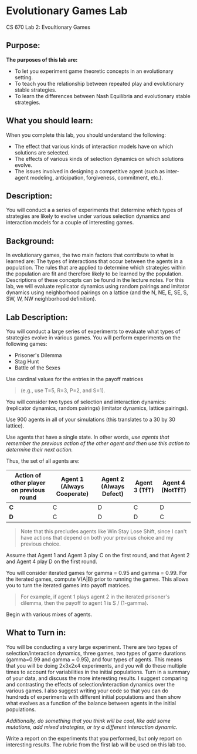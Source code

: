 # Evolutionary Games Lab
CS 670 Lab 2: Evoultionary Games

## Purpose:
**The purposes of this lab are:**

- To let you experiment game theoretic concepts in an evolutionary setting.
- To teach you the relationship between repeated play and evolutionary stable strategies.
- To learn the differences between Nash Equilibria and evolutionary stable strategies.

## What you should learn:

When you complete this lab, you should understand the following:

- The effect that various kinds of interaction models have on which solutions are selected.
- The effects of various kinds of selection dynamics on which solutions evolve.
- The issues involved in designing a competitive agent (such as inter-agent modeling, anticipation, forgiveness, commitment, etc.).

## Description:
You will conduct a a series of experiments that determine which types of strategies are likely to evolve under various selection dynamics and interaction models for a couple of interesting games.

## Background:
In evolutionary games, the two main factors that contribute to what is learned are: The types of interactions that occur between the agents in a population. The rules that are applied to determine which strategies within the population are fit and therefore likely to be learned by the population. Descriptions of these concepts can be found in the lecture notes. For this lab, we will evaluate replicator dynamics using random pairings and imitator dynamics using neighborhood pairings on a lattice (and the N, NE, E, SE, S, SW, W, NW neighborhood definition).

## Lab Description:
You will conduct a large series of experiments to evaluate what types of strategies evolve in various games. You will perform experiments on the following games:

- Prisoner's Dilemma
- Stag Hunt
- Battle of the Sexes

Use cardinal values for the entries in the payoff matrices 
> (e.g., use T=5, R=3, P=2, and S=1).

You will consider two types of selection and interaction dynamics: (replicator dynamics, random pairings) (imitator dynamics, lattice pairings).
 
 Use 900 agents in all of your simulations (this translates to a 30 by 30 lattice).

Use agents that have a single state. In other words, *use agents that remember the previous action of the other agent and then use this action to determine their next action.*

Thus, the set of all agents are:

| Action of other player on previous round |Agent 1 (Always Cooperate) | Agent 2 (Always Defect) |	Agent 3 (TfT) |	Agent 4 (NotTfT) |
| --- |---| ---| --- | --- |
| **C** |	C |	D |	C |	D |
| **D** |	C |	D |	D |	C |

> Note that this precludes agents like Win Stay Lose Shift, since I can't have actions that depend on both your previous choice and my previous choice.

Assume that Agent 1 and Agent 3 play C on the first round, and that Agent 2 and Agent 4 play D on the first round.

You will consider iterated games for gamma = 0.95 and gamma = 0.99. For the iterated games, compute V(A|B) prior to running the games. This allows you to turn the iterated games into payoff matrices.

> For example, if agent 1 plays agent 2 in the iterated prisoner's dilemma, then the payoff to agent 1 is S / (1-gamma).

Begin with various mixes of agents.

## What to Turn in:
You will be conducting a very large experiment. There are two types of selection/interaction dynamics, three games, two types of game durations (gamma=0.99 and gamma = 0.95), and four types of agents. This means that you will be doing 2x3x2x4 experiments, and you will do these multiple times to account for variabilities in the initial populations. Turn in a summary of your data, and discuss the more interesting results. I suggest comparing and contrasting the effects of selection/interaction dynamics over the various games. I also suggest writing your code so that you can do hundreds of experiments with different initial populations and then show what evolves as a function of the balance between agents in the initial populations.

*Additionally, do something that you think will be cool, like add some mutations, add mixed strategies, or try a different interaction dynamic.*

Write a report on the experiments that you performed, but only report on interesting results. The rubric from the first lab will be used on this lab too.


